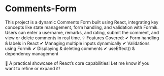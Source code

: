 # Comments-Form
This project is a dynamic Comments Form built using React, integrating key concepts like state management, form handling, and validation with Formik. Users can enter a username, remarks, and rating, submit the comment, and view or delete comments in real time.
💡 Features Covered: ✔ Form handling & labels in React ✔ Managing multiple inputs dynamically ✔ Validations using Formik ✔ Displaying & deleting comments ✔ useEffect() & dependency management

🚀 A practical showcase of React’s core capabilities! Let me know if you want to refine or expand it!
